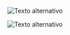 ![Texto alternativo](https://i.imgur.com/FbI9fsP.png "Primer Diagrama")


![Texto alternativo](https://i.imgur.com/xFTNr7B.png "Segundo Diagrama")
